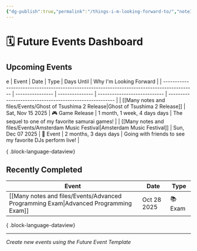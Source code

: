 ```yaml
---
{"dg-publish":true,"permalink":"/things-i-m-looking-forward-to/","noteIcon":"","created":"2025-10-03T16:13:08.429+02:00","updated":"2025-10-04T22:16:57.564+02:00"}
---
```


# 🗓️ Future Events Dashboard

## Upcoming Events
e
| Event                                                                                       | Date             | Type            | Days Until                   | Why I'm Looking Forward                                 |
| ------------------------------------------------------------------------------------------- | ---------------- | --------------- | ---------------------------- | ------------------------------------------------------- |
| [[Many notes and files/Events/Ghost of Tsushima 2 Release\|Ghost of Tsushima 2 Release]] | Sat, Nov 15 2025 | 🎮 Game Release | 1 month, 1 week, 4 days days | The sequel to one of my favorite samurai games!         |
| [[Many notes and files/Events/Amsterdam Music Festival\|Amsterdam Music Festival]]       | Sun, Dec 07 2025 | 🎵 Event        | 2 months, 3 days days        | Going with friends to see my favorite DJs perform live! |

{ .block-language-dataview}

## Recently Completed

| Event                                                                                   | Date        | Type    |
| --------------------------------------------------------------------------------------- | ----------- | ------- |
| [[Many notes and files/Events/Advanced Programming Exam\|Advanced Programming Exam]] | Oct 28 2025 | 📚 Exam |

{ .block-language-dataview}

---

_Create new events using the Future Event Template_